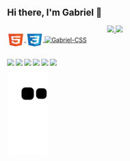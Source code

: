## Hi there, I'm Gabriel 👋
<div align="center">

  <a href="https://github.com/GabrielFrontDev">
  <img height="180em" src="https://github-readme-stats.vercel.app/api?username=GabrielFrontDev&show_icons=true&theme=dark&include_all_commits=true&count_private=true"/>
  <img height="180em" src="https://github-readme-stats.vercel.app/api/top-langs/?username=GabrielFrontDev&layout=compact&langs_count=7&theme=dark"/>
    </div>


  <img align="center" alt="Gabriel-HTML" height="30" width="40" src="https://raw.githubusercontent.com/devicons/devicon/master/icons/html5/html5-original.svg">
  <img align="center" alt="Gabriel-CSS" height="30" width="40" src="https://raw.githubusercontent.com/devicons/devicon/master/icons/css3/css3-original.svg">
  <img img align="center" alt="Gabriel-CSS" height="55" width="50" src="https://cdn.jsdelivr.net/gh/devicons/devicon/icons/php/php-plain.svg" />      



##

 <div style="display: inline_block">
        <a href="https://discord.gg/wagxzStdcR" target="_blank"><img
                src="https://img.shields.io/badge/JavaScript-323330?style=for-the-badge&logo=javascript&logoColor=F7DF1E"
                target="_blank"></a> <a href="https://discord.gg/wagxzStdcR" target="_blank"><img
                src="https://img.shields.io/badge/Laravel-FF2D20?style=for-the-badge&logo=laravel&logoColor=white"
                target="_blank"></a>
        <a href="https://discord.gg/wagxzStdcR" target="_blank"><img
                src="https://img.shields.io/badge/React-20232A?style=for-the-badge&logo=react&logoColor=61DAFB"
                target="_blank"></a> <a href="https://https://github.com/GabrielFrontDev/wagxzStdcR"
            target="_blank"><img
                src="https://img.shields.io/badge/Bootstrap-563D7C?style=for-the-badge&logo=bootstrap&logoColor=white"
                target="_blank"></a> <a href="https://https://github.com/GabrielFrontDev/wagxzStdcR"
            target="_blank"><img
                src="https://img.shields.io/badge/MySQL-00000F?style=for-the-badge&logo=mysql&logoColor=white"
                target="_blank"></a> <a href="https://https://github.com/GabrielFrontDev/wagxzStdcR"
            target="_blank"><img
                src="https://img.shields.io/badge/MongoDB-4EA94B?style=for-the-badge&logo=mongodb&logoColor=white"
                target="_blank"></a>
                

 ![Snake animation](https://github.com/GabrielFrontDev/GabrielFrontDev/blob/output/github-contribution-grid-snake.svg)
</div>


